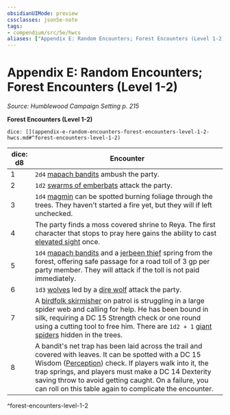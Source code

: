 ```yaml
---
obsidianUIMode: preview
cssclasses: json5e-note
tags:
- compendium/src/5e/hwcs
aliases: ["Appendix E: Random Encounters; Forest Encounters (Level 1-2)"]
---
```

# Appendix E: Random Encounters; Forest Encounters (Level 1-2)
*Source: Humblewood Campaign Setting p. 215* 

**Forest Encounters (Level 1-2)**

`dice: [](appendix-e-random-encounters-forest-encounters-level-1-2-hwcs.md#^forest-encounters-level-1-2)`

| dice: d8 | Encounter |
|----------|-----------|
| 1 | `2d4` [mapach bandits](/3-Mechanics/CLI/bestiary/humanoid/mapach-bandit-hwcs.md) ambush the party. |
| 2 | `1d2` [swarms of emberbats](/3-Mechanics/CLI/bestiary/beast/swarm-of-emberbats-hwcs.md) attack the party. |
| 3 | `1d4` [magmin](/3-Mechanics/CLI/bestiary/elemental/magmin.md) can be spotted burning foliage through the trees. They haven't started a fire yet, but they will if left unchecked. |
| 4 | The party finds a moss covered shrine to Reya. The first character that stops to pray here gains the ability to cast [elevated sight](/3-Mechanics/CLI/spells/elevated-sight-hwcs.md) once. |
| 5 | `1d4` [mapach bandits](/3-Mechanics/CLI/bestiary/humanoid/mapach-bandit-hwcs.md) and a [jerbeen thief](/3-Mechanics/CLI/bestiary/humanoid/jerbeen-thief-hwcs.md) spring from the forest, offering safe passage for a road toll of 3 gp per party member. They will attack if the toll is not paid immediately. |
| 6 | `1d3` [wolves](/3-Mechanics/CLI/bestiary/beast/wolf.md) led by a [dire wolf](/3-Mechanics/CLI/bestiary/beast/dire-wolf.md) attack the party. |
| 7 | A [birdfolk skirmisher](/3-Mechanics/CLI/bestiary/humanoid/birdfolk-skirmisher-hwcs.md) on patrol is struggling in a large spider web and calling for help. He has been bound in silk, requiring a DC 15 Strength check or one round using a cutting tool to free him. There are `1d2 + 1` [giant spiders](/3-Mechanics/CLI/bestiary/beast/giant-spider.md) hidden in the trees. |
| 8 | A bandit's net trap has been laid across the trail and covered with leaves. It can be spotted with a DC 15 Wisdom ([Perception](/3-Mechanics/CLI/rules/skills.md#Perception)) check. If players walk into it, the trap springs, and players must make a DC 14 Dexterity saving throw to avoid getting caught. On a failure, you can roll on this table again to complicate the encounter. |
^forest-encounters-level-1-2